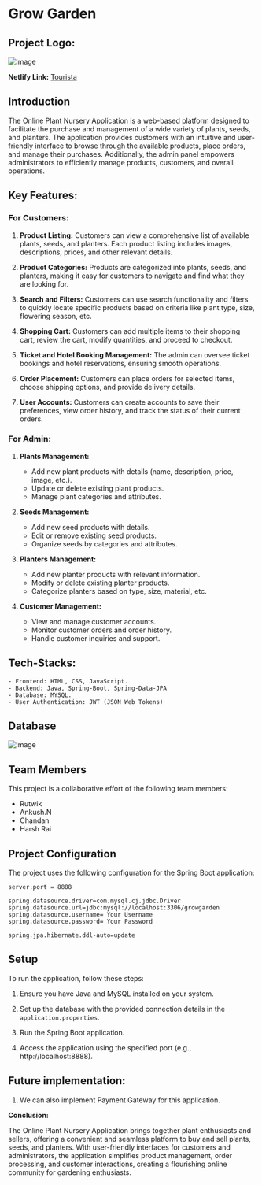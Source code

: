 # Grow Garden

## Project Logo:
![image](https://github.com/developerrajthakur22/efficient-veil-6767/assets/121308092/28f5fe53-2248-441a-88e3-c843d58acdaf)

**Netlify Link:**  <a href="https://64bd8eb175db485932ed5849--sunny-pie-ae061c.netlify.app/index.html">Tourista</a> 

## Introduction

The Online Plant Nursery Application is a web-based platform designed to facilitate the purchase and management of a wide variety of plants, seeds, and planters. The application provides customers with an intuitive and user-friendly interface to browse through the available products, place orders, and manage their purchases. Additionally, the admin panel empowers administrators to efficiently manage products, customers, and overall operations.

## Key Features:

### For Customers:

1. **Product Listing:** Customers can view a comprehensive list of available plants, seeds, and planters. Each product listing includes images, descriptions, prices, and other relevant details.

2. **Product Categories:** Products are categorized into plants, seeds, and planters, making it easy for customers to navigate and find what they are looking for.

3. **Search and Filters:** Customers can use search functionality and filters to quickly locate specific products based on criteria like plant type, size, flowering season, etc.

4. **Shopping Cart:** Customers can add multiple items to their shopping cart, review the cart, modify quantities, and proceed to checkout.

5. **Ticket and Hotel Booking Management:** The admin can oversee ticket bookings and hotel reservations, ensuring smooth operations.
   
6. **Order Placement:** Customers can place orders for selected items, choose shipping options, and provide delivery details.

7. **User Accounts:** Customers can create accounts to save their preferences, view order history, and track the status of their current orders.

### For Admin:

1. **Plants Management:**
    - Add new plant products with details (name, description, price, image, etc.).
    - Update or delete existing plant products.
    - Manage plant categories and attributes.

2. **Seeds Management:**
    - Add new seed products with details.
    - Edit or remove existing seed products.
    - Organize seeds by categories and attributes.

3. **Planters Management:**
    - Add new planter products with relevant information.
    - Modify or delete existing planter products.
    - Categorize planters based on type, size, material, etc.

4. **Customer Management:**
    - View and manage customer accounts.
    - Monitor customer orders and order history.
    - Handle customer inquiries and support.


## Tech-Stacks:
    - Frontend: HTML, CSS, JavaScript.
    - Backend: Java, Spring-Boot, Spring-Data-JPA
    - Database: MYSQL.
    - User Authentication: JWT (JSON Web Tokens)

## Database

![image](https://github.com/developerrajthakur22/efficient-veil-6767/assets/121308092/cd12379f-2bbc-42ee-908f-d1f6cc171926)


## Team Members

This project is a collaborative effort of the following team members:

- Rutwik
- Ankush.N
- Chandan
- Harsh Rai

## Project Configuration

The project uses the following configuration for the Spring Boot application:

```properties
server.port = 8888

spring.datasource.driver=com.mysql.cj.jdbc.Driver
spring.datasource.url=jdbc:mysql://localhost:3306/growgarden
spring.datasource.username= Your Username
spring.datasource.password= Your Password

spring.jpa.hibernate.ddl-auto=update

```
## Setup

To run the application, follow these steps:

1. Ensure you have Java and MySQL installed on your system.

2. Set up the database with the provided connection details in the `application.properties`.

3. Run the Spring Boot application.

4. Access the application using the specified port (e.g., http://localhost:8888).

## Future implementation:
1. We can also implement Payment Gateway for this application.

**Conclusion:**

The Online Plant Nursery Application brings together plant enthusiasts and sellers, offering a convenient and seamless platform to buy and sell plants, seeds, and planters. With user-friendly interfaces for customers and administrators, the application simplifies product management, order processing, and customer interactions, creating a flourishing online community for gardening enthusiasts.
    
